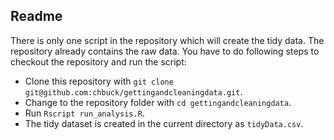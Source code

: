 
## Readme

There is only one script in the repository which will create the tidy data. The repository already contains the raw data. You have to do following steps to checkout the repository and run the script: 

- Clone this repository with `git clone git@github.com:chbuck/gettingandcleaningdata.git`.
- Change to the repository folder with `cd gettingandcleaningdata`.
- Run `Rscript run_analysis.R`.
- The tidy dataset is created in the current directory as `tidyData.csv`.
